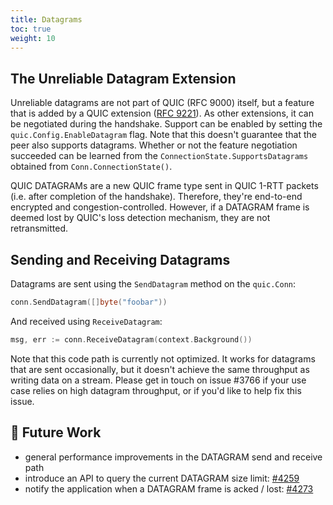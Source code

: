 ```yaml
---
title: Datagrams
toc: true
weight: 10
---
```


## The Unreliable Datagram Extension

Unreliable datagrams are not part of QUIC (RFC 9000) itself, but a feature that is added by a QUIC extension ([RFC 9221](https://datatracker.ietf.org/doc/html/rfc9221)). As other extensions, it can be negotiated during the handshake. Support can be enabled by setting the `quic.Config.EnableDatagram` flag. Note that this doesn't guarantee that the peer also supports datagrams. Whether or not the feature negotiation succeeded can be learned from the `ConnectionState.SupportsDatagrams` obtained from `Conn.ConnectionState()`.

QUIC DATAGRAMs are a new QUIC frame type sent in QUIC 1-RTT packets (i.e. after completion of the handshake). Therefore, they're end-to-end encrypted and congestion-controlled. However, if a DATAGRAM frame is deemed lost by QUIC's loss detection mechanism, they are not retransmitted.

## Sending and Receiving Datagrams

Datagrams are sent using the `SendDatagram` method on the `quic.Conn`:

```go
conn.SendDatagram([]byte("foobar"))
```

And received using `ReceiveDatagram`:

```go
msg, err := conn.ReceiveDatagram(context.Background())
```

Note that this code path is currently not optimized. It works for datagrams that are sent occasionally, but it doesn't achieve the same throughput as writing data on a stream. Please get in touch on issue #3766 if your use case relies on high datagram throughput, or if you'd like to help fix this issue.

## 📝 Future Work

* general performance improvements in the DATAGRAM send and receive path
* introduce an API to query the current DATAGRAM size limit: [#4259](https://github.com/quic-go/quic-go/issues/4259)
* notify the application when a DATAGRAM frame is acked / lost: [#4273](https://github.com/quic-go/quic-go/issues/4273)

